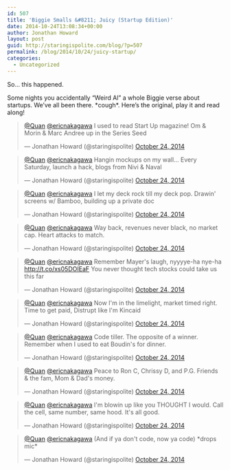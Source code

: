 ```yaml
---
id: 507
title: 'Biggie Smalls &#8211; Juicy (Startup Edition)'
date: 2014-10-24T13:08:34+00:00
author: Jonathan Howard
layout: post
guid: http://staringispolite.com/blog/?p=507
permalink: /blog/2014/10/24/juicy-startup/
categories:
  - Uncategorized
---
```

So&#8230; this happened.

Some nights you accidentally &#8220;Weird Al&#8221; a whole Biggie verse about startups. We&#8217;ve all been there. \*cough\*. Here&#8217;s the original, play it and read along!


  
<!--more-->

<blockquote class="twitter-tweet" lang="en">
  <p>
    <a href="https://twitter.com/Quan">@Quan</a> <a href="https://twitter.com/ericnakagawa">@ericnakagawa</a> I used to read Start Up magazine! Om & Morin & Marc Andree up in the Series Seed
  </p>
  
  <p>
    &mdash; Jonathan Howard (@staringispolite) <a href="https://twitter.com/staringispolite/status/525515962439581696">October 24, 2014</a>
  </p>
</blockquote>



<blockquote class="twitter-tweet" data-conversation="none" lang="en">
  <p>
    <a href="https://twitter.com/Quan">@Quan</a> <a href="https://twitter.com/ericnakagawa">@ericnakagawa</a> Hangin mockups on my wall&#8230; Every Saturday, launch a hack, blogs from Nivi & Naval
  </p>
  
  <p>
    &mdash; Jonathan Howard (@staringispolite) <a href="https://twitter.com/staringispolite/status/525516610711203840">October 24, 2014</a>
  </p>
</blockquote>



<blockquote class="twitter-tweet" data-conversation="none" lang="en">
  <p>
    <a href="https://twitter.com/Quan">@Quan</a> <a href="https://twitter.com/ericnakagawa">@ericnakagawa</a> I let my deck rock till my deck pop. Drawin' screens w/ Bamboo, building up a private doc
  </p>
  
  <p>
    &mdash; Jonathan Howard (@staringispolite) <a href="https://twitter.com/staringispolite/status/525518140797501440">October 24, 2014</a>
  </p>
</blockquote>



<blockquote class="twitter-tweet" data-conversation="none" lang="en">
  <p>
    <a href="https://twitter.com/Quan">@Quan</a> <a href="https://twitter.com/ericnakagawa">@ericnakagawa</a> Way back, revenues never black, no market cap. Heart attacks to match.
  </p>
  
  <p>
    &mdash; Jonathan Howard (@staringispolite) <a href="https://twitter.com/staringispolite/status/525520101861109760">October 24, 2014</a>
  </p>
</blockquote>



<blockquote class="twitter-tweet" data-conversation="none" data-cards="hidden" lang="en">
  <p>
    <a href="https://twitter.com/Quan">@Quan</a> <a href="https://twitter.com/ericnakagawa">@ericnakagawa</a> Remember Mayer's laugh, nyyyye-ha nye-ha <a href="http://t.co/xs05DOIEaF">http://t.co/xs05DOIEaF</a>&#10;You never thought tech stocks could take us this far
  </p>
  
  <p>
    &mdash; Jonathan Howard (@staringispolite) <a href="https://twitter.com/staringispolite/status/525521375352475648">October 24, 2014</a>
  </p>
</blockquote>



<blockquote class="twitter-tweet" data-conversation="none" lang="en">
  <p>
    <a href="https://twitter.com/Quan">@Quan</a> <a href="https://twitter.com/ericnakagawa">@ericnakagawa</a> Now I'm in the limelight, market timed right. Time to get paid, Distrupt like I'm Kincaid
  </p>
  
  <p>
    &mdash; Jonathan Howard (@staringispolite) <a href="https://twitter.com/staringispolite/status/525522710781108224">October 24, 2014</a>
  </p>
</blockquote>



<blockquote class="twitter-tweet" data-conversation="none" lang="en">
  <p>
    <a href="https://twitter.com/Quan">@Quan</a> <a href="https://twitter.com/ericnakagawa">@ericnakagawa</a> Code tiller. The opposite of a winner. Remember when I used to eat Boudin's for dinner.
  </p>
  
  <p>
    &mdash; Jonathan Howard (@staringispolite) <a href="https://twitter.com/staringispolite/status/525525652208771072">October 24, 2014</a>
  </p>
</blockquote>



<blockquote class="twitter-tweet" data-conversation="none" lang="en">
  <p>
    <a href="https://twitter.com/Quan">@Quan</a> <a href="https://twitter.com/ericnakagawa">@ericnakagawa</a> Peace to Ron C, Chrissy D, and P.G. Friends & the fam, Mom & Dad's money.
  </p>
  
  <p>
    &mdash; Jonathan Howard (@staringispolite) <a href="https://twitter.com/staringispolite/status/525526738462203904">October 24, 2014</a>
  </p>
</blockquote>



<blockquote class="twitter-tweet" data-conversation="none" lang="en">
  <p>
    <a href="https://twitter.com/Quan">@Quan</a> <a href="https://twitter.com/ericnakagawa">@ericnakagawa</a> I'm blowin up like you THOUGHT I would. Call the cell, same number, same hood. It's all good.
  </p>
  
  <p>
    &mdash; Jonathan Howard (@staringispolite) <a href="https://twitter.com/staringispolite/status/525527177186377729">October 24, 2014</a>
  </p>
</blockquote>



<blockquote class="twitter-tweet" data-conversation="none" lang="en">
  <p>
    <a href="https://twitter.com/Quan">@Quan</a> <a href="https://twitter.com/ericnakagawa">@ericnakagawa</a> (And if ya don't code, now ya code)&#10;*drops mic*
  </p>
  
  <p>
    &mdash; Jonathan Howard (@staringispolite) <a href="https://twitter.com/staringispolite/status/525528184909856768">October 24, 2014</a>
  </p>
</blockquote>
